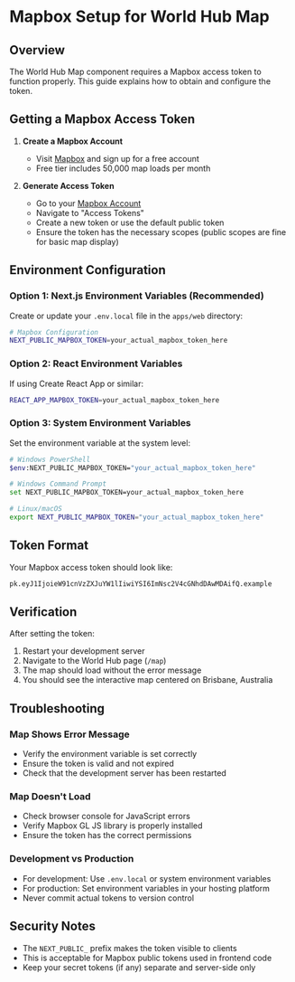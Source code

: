 # Mapbox Setup for World Hub Map

## Overview

The World Hub Map component requires a Mapbox access token to function properly. This guide explains how to obtain and configure the token.

## Getting a Mapbox Access Token

1. **Create a Mapbox Account**

   - Visit [Mapbox](https://www.mapbox.com/) and sign up for a free account
   - Free tier includes 50,000 map loads per month

2. **Generate Access Token**
   - Go to your [Mapbox Account](https://account.mapbox.com/)
   - Navigate to "Access Tokens"
   - Create a new token or use the default public token
   - Ensure the token has the necessary scopes (public scopes are fine for basic map display)

## Environment Configuration

### Option 1: Next.js Environment Variables (Recommended)

Create or update your `.env.local` file in the `apps/web` directory:

```bash
# Mapbox Configuration
NEXT_PUBLIC_MAPBOX_TOKEN=your_actual_mapbox_token_here
```

### Option 2: React Environment Variables

If using Create React App or similar:

```bash
REACT_APP_MAPBOX_TOKEN=your_actual_mapbox_token_here
```

### Option 3: System Environment Variables

Set the environment variable at the system level:

```bash
# Windows PowerShell
$env:NEXT_PUBLIC_MAPBOX_TOKEN="your_actual_mapbox_token_here"

# Windows Command Prompt
set NEXT_PUBLIC_MAPBOX_TOKEN=your_actual_mapbox_token_here

# Linux/macOS
export NEXT_PUBLIC_MAPBOX_TOKEN="your_actual_mapbox_token_here"
```

## Token Format

Your Mapbox access token should look like:

```bash
pk.eyJ1IjoieW91cnVzZXJuYW1lIiwiYSI6ImNsc2V4cGNhdDAwMDAifQ.example
```

## Verification

After setting the token:

1. Restart your development server
2. Navigate to the World Hub page (`/map`)
3. The map should load without the error message
4. You should see the interactive map centered on Brisbane, Australia

## Troubleshooting

### Map Shows Error Message

- Verify the environment variable is set correctly
- Ensure the token is valid and not expired
- Check that the development server has been restarted

### Map Doesn't Load

- Check browser console for JavaScript errors
- Verify Mapbox GL JS library is properly installed
- Ensure the token has the correct permissions

### Development vs Production

- For development: Use `.env.local` or system environment variables
- For production: Set environment variables in your hosting platform
- Never commit actual tokens to version control

## Security Notes

- The `NEXT_PUBLIC_` prefix makes the token visible to clients
- This is acceptable for Mapbox public tokens used in frontend code
- Keep your secret tokens (if any) separate and server-side only
